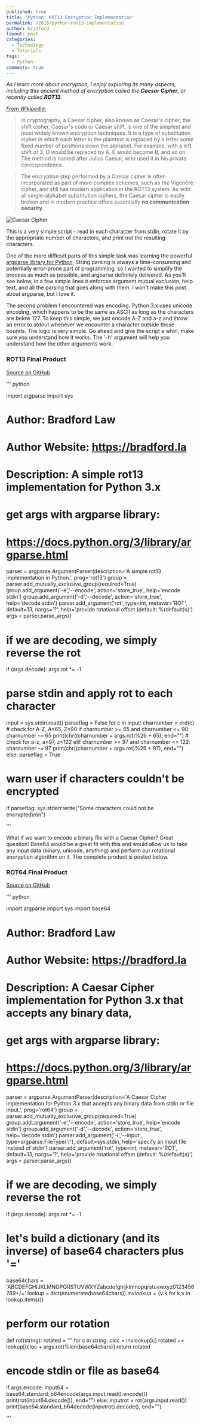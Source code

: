 ```yaml
---
published: true
title: 'Python: ROT13 Encryption Implementation'
permalink: /2016/python-rot13-implementation
author: bradford
layout: post
categories:
  - Technology
  - Tutorials
tags:
  - Python
comments: true
---
```

_As I learn more about encryption, I enjoy exploring its many aspects, including this ancient method of encryption called the **Caesar Cipher**, or recently called **ROT13**._<!--more-->


[_From Wikipedia:_](https://en.wikipedia.org/wiki/Caesar_cipher)

>In cryptography, a Caesar cipher, also known as Caesar's cipher, the shift cipher, Caesar's code or Caesar shift, is one of the simplest and most widely known encryption techniques. It is a type of substitution cipher in which each letter in the plaintext is replaced by a letter some fixed number of positions down the alphabet. For example, with a left shift of 3, D would be replaced by A, E would become B, and so on. The method is named after Julius Caesar, who used it in his private correspondence.

>The encryption step performed by a Caesar cipher is often incorporated as part of more complex schemes, such as the Vigenère cipher, and still has modern application in the ROT13 system. As with all single-alphabet substitution ciphers, the Caesar cipher is easily broken and in modern practice offers essentially **no communication security**.


![Caesar Cipher]({{site.img-dir-posts}}/CaesarCipher.png)


This is a very simple script - read in each character from stdin, rotate it by the appropriate number of characters, and print out the resulting characters.


One of the more difficult parts of this simple task was learning the powerful [argparse library for Python](https://docs.python.org/3/library/argparse.html). String parsing is always a time-consuming and potentially error-prone part of programming, so I wanted to simplify the process as much as possible, and argparse definitely delivered. As you'll see below, in a few simple lines it enforces argument mutual exclusion, help text, and all the parsing that goes along with them. I won't make this post about argparse, but I love it.


The second problem I encountered was encoding. Python 3.x uses unicode encoding, which happens to be the same as ASCII as long as the characters are below 127. To keep this simple, we just encode A-Z and a-z and throw an error to stdout whenever we encounter a character outside those bounds. The logic is very simple. Go ahead and give the script a whirl, make sure you understand how it works. The '-h' argument will help you understand how the other arguments work.

### ROT13 Final Product
[Source on GitHub](https://github.com/elBradford/snippets/blob/master/rot13.py)

''' python

import argparse
import sys

# Author: Bradford Law
# Author Website: https://bradford.la
# Description: A simple rot13 implementation for Python 3.x

# get args with argparse library:
# https://docs.python.org/3/library/argparse.html
parser = argparse.ArgumentParser(description='A simple rot13 implementation in Python.', prog='rot13')
group = parser.add_mutually_exclusive_group(required=True)
group.add_argument('-e','--encode', action='store_true', help='encode stdin')
group.add_argument('-d','--decode', action='store_true', help='decode stdin')
parser.add_argument('rot', type=int, metavar='ROT', default=13, nargs='?', help='provide rotational offset (default: %(default)s)')
args = parser.parse_args()

# if we are decoding, we simply reverse the rot
if (args.decode):
    args.rot *= -1

# parse stdin and apply rot to each character
input = sys.stdin.read()
parseflag = False
for c in input:
    charnumber = ord(c)
    # check for A-Z, A=65, Z=90
    if charnumber >= 65 and charnumber <= 90:
        charnumber -= 65
        print(chr((charnumber + args.rot)%26 + 65), end="")
    # check for a-z, a=97, z=122
    elif charnumber >= 97 and charnumber <= 122:
        charnumber -= 97
        print(chr((charnumber + args.rot)%26 + 97), end="")
    else:
        parseflag = True

# warn user if characters couldn't be encrypted
if parseflag:
    sys.stderr.write("Some characters could not be encrypted\n\n")

'''

What if we want to encode a binary file with a Caesar Cipher? Great question! Base64 would be a great fit with this and would allow us to take any input data (binary, unicode, anything) and perform our rotational encryption algorithm on it. The complete product is posted below.

### ROT64 Final Product
[Source on GitHub]()

''' python

import argparse
import sys
import base64

# Author: Bradford Law
# Author Website: https://bradford.la
# Description: A Caesar Cipher implementation for Python 3.x that accepts any binary data,

# get args with argparse library:
# https://docs.python.org/3/library/argparse.html
parser = argparse.ArgumentParser(description='A Caesar Cipher implementation for Python 3.x that accepts any binary data from stdin or file input.', prog='rot64')
group = parser.add_mutually_exclusive_group(required=True)
group.add_argument('-e','--encode', action='store_true', help='encode stdin')
group.add_argument('-d','--decode', action='store_true', help='decode stdin')
parser.add_argument('-i','--input', type=argparse.FileType('r'), default=sys.stdin, help='specify an input file instead of stdin')
parser.add_argument('rot', type=int, metavar='ROT', default=13, nargs='?', help='provide rotational offset (default: %(default)s)')
args = parser.parse_args()

# if we are decoding, we simply reverse the rot
if (args.decode):
    args.rot *= -1

# let's build a dictionary (and its inverse) of base64 characters plus '='
base64chars = 'ABCDEFGHIJKLMNOPQRSTUVWXYZabcdefghijklmnopqrstuvwxyz0123456789+/='
lookup = dict(enumerate(base64chars))
invlookup = {v:k for k,v in lookup.items()}

# perform our rotation
def rot(string):
    rotated = ""
    for c in string:
        cloc = invlookup[c]
        rotated += lookup[(cloc + args.rot)%len(base64chars)]
    return rotated

# encode stdin or file as base64
if args.encode:
    input64 = base64.standard_b64encode(args.input.read().encode())
    print(rot(input64.decode()), end="")
else:
    inputrot = rot(args.input.read())
    print(base64.standard_b64decode(inputrot).decode(), end="")

'''
